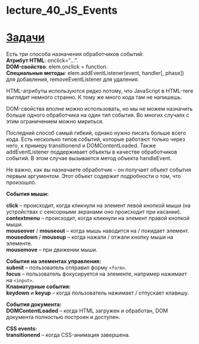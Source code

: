 # lecture_40_JS_Events  
#  [Задачи ](https://github.com/schoolteacherMP/lecture_40_JS_Events/blob/main/tasks.md)    

Есть три способа назначения обработчиков событий:  
**Атрибут HTML**: onclick="...".  
**DOM-свойство**: elem.onclick = function.  
**Специальные методы**: elem.addEventListener(event, handler[, phase]) для добавления, removeEventListener для удаления.  

HTML-атрибуты используются редко потому, что JavaScript в HTML-теге выглядит немного странно. К тому же много кода там не напишешь.  

DOM-свойства вполне можно использовать, но мы не можем назначить больше одного обработчика на один тип события. Во многих случаях с этим ограничением можно мириться.  

Последний способ самый гибкий, однако нужно писать больше всего кода. Есть несколько типов событий, которые работают только через него, к примеру transitionend и DOMContentLoaded. Также addEventListener поддерживает объекты в качестве обработчиков событий. В этом случае вызывается метод объекта handleEvent.  

Не важно, как вы назначаете обработчик – он получает объект события первым аргументом. Этот объект содержит подробности о том, что произошло.  

**События мыши:**  

**click** – происходит, когда кликнули на элемент левой кнопкой мыши (на устройствах с сенсорными экранами оно происходит при касании).  
**contextmenu** – происходит, когда кликнули на элемент правой кнопкой мыши.  
**mouseover** / **mouseout** – когда мышь наводится на / покидает элемент.  
**mousedown** / **mouseup** – когда нажали / отжали кнопку мыши на элементе.  
**mousemove** – при движении мыши.  

**События на элементах управления:**  
**submit** – пользователь отправил форму `<form>`.  
**focus** – пользователь фокусируется на элементе, например нажимает на `<input>`.  
**Клавиатурные события:**  
**keydown** и **keyup** – когда пользователь нажимает / отпускает клавишу.  
  
**События документа:**  
**DOMContentLoaded** – когда HTML загружен и обработан, DOM документа полностью построен и доступен.  
  
**CSS events:**  
**transitionend** – когда CSS-анимация завершена.  
